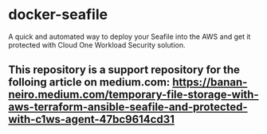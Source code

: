 # docker-seafile

A quick and automated way to deploy your Seafile into the AWS and get it protected with Cloud One Workload Security solution. 

## This repository is a support repository for the folloing article on medium.com: https://banan-neiro.medium.com/temporary-file-storage-with-aws-terraform-ansible-seafile-and-protected-with-c1ws-agent-47bc9614cd31

